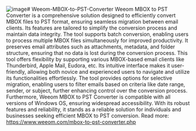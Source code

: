 ![image](https://github.com/emilycooper22/Weeom-MBOX-to-PST-Converter/assets/113777618/a8e0aeb3-3faf-4f50-9f8f-e7ab01c1f8d3)# Weeom-MBOX-to-PST-Converter
Weeom MBOX to PST Converter is a comprehensive solution designed to efficiently convert MBOX files to PST format, ensuring seamless migration between email clients. Its features are tailored to simplify the conversion process and maintain data integrity. The tool supports batch conversion, enabling users to process multiple MBOX files simultaneously for improved productivity. It preserves email attributes such as attachments, metadata, and folder structure, ensuring that no data is lost during the conversion process. This tool offers flexibility by supporting various MBOX-based email clients like Thunderbird, Apple Mail, Eudora, etc. Its intuitive interface makes it user-friendly, allowing both novice and experienced users to navigate and utilize its functionalities effortlessly. The tool provides options for selective migration, enabling users to filter emails based on criteria like date range, sender, or subject, further enhancing control over the conversion process. Furthermore, Weeom MBOX to PST Converter is compatible with all versions of Windows OS, ensuring widespread accessibility. With its robust features and reliability, it stands as a reliable solution for individuals and businesses seeking efficient MBOX to PST conversion.
Read more: https://www.weeom.com/mbox-to-pst-converter.php

